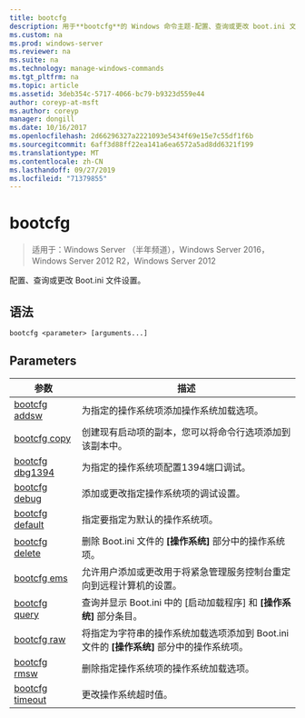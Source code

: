 ```yaml
---
title: bootcfg
description: 用于**bootcfg**的 Windows 命令主题-配置、查询或更改 boot.ini 文件设置。
ms.custom: na
ms.prod: windows-server
ms.reviewer: na
ms.suite: na
ms.technology: manage-windows-commands
ms.tgt_pltfrm: na
ms.topic: article
ms.assetid: 3deb354c-5717-4066-bc79-b9323d559e44
author: coreyp-at-msft
ms.author: coreyp
manager: dongill
ms.date: 10/16/2017
ms.openlocfilehash: 2d66296327a2221093e5434f69e15e7c55df1f6b
ms.sourcegitcommit: 6aff3d88ff22ea141a6ea6572a5ad8dd6321f199
ms.translationtype: MT
ms.contentlocale: zh-CN
ms.lasthandoff: 09/27/2019
ms.locfileid: "71379855"
---
```

# <a name="bootcfg"></a>bootcfg

>适用于：Windows Server （半年频道），Windows Server 2016，Windows Server 2012 R2，Windows Server 2012

配置、查询或更改 Boot.ini 文件设置。  
## <a name="syntax"></a>语法  
```  
bootcfg <parameter> [arguments...]  
```  
## <a name="parameters"></a>Parameters  
|参数|描述|  
|-------|--------|  
|[bootcfg addsw](bootcfg-addsw.md)|为指定的操作系统项添加操作系统加载选项。|  
|[bootcfg copy](bootcfg-copy.md)|创建现有启动项的副本，您可以将命令行选项添加到该副本中。|  
|[bootcfg dbg1394](bootcfg-dbg1394.md)|为指定的操作系统项配置1394端口调试。|  
|[bootcfg debug](bootcfg-debug.md)|添加或更改指定操作系统项的调试设置。|  
|[bootcfg default](bootcfg-default.md)|指定要指定为默认的操作系统项。|  
|[bootcfg delete](bootcfg-delete.md)|删除 Boot.ini 文件的 **[操作系统]** 部分中的操作系统项。|  
|[bootcfg ems](bootcfg-ems.md)|允许用户添加或更改用于将紧急管理服务控制台重定向到远程计算机的设置。|  
|[bootcfg query](bootcfg-query.md)|查询并显示 Boot.ini 中的 [启动加载程序] 和 **[操作系统]** 部分条目。|  
|[bootcfg raw](bootcfg-raw.md)|将指定为字符串的操作系统加载选项添加到 Boot.ini 文件的 **[操作系统]** 部分中的操作系统项。|  
|[bootcfg rmsw](bootcfg-rmsw.md)|删除指定操作系统项的操作系统加载选项。|  
|[bootcfg timeout](bootcfg-timeout.md)|更改操作系统超时值。|  
